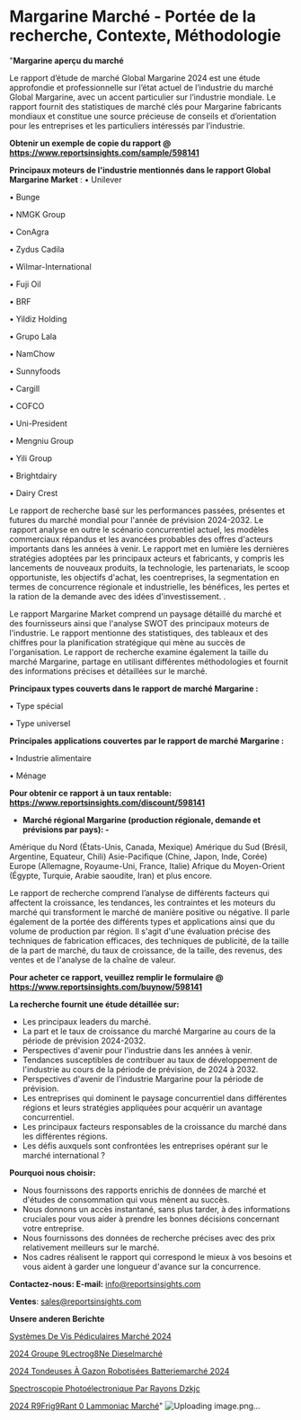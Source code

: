 # Margarine Marché - Portée de la recherche, Contexte, Méthodologie

"<strong>Margarine aperçu du marché</strong>

Le rapport d’étude de marché Global Margarine 2024 est une étude approfondie et professionnelle sur l’état actuel de l’industrie du marché Global Margarine, avec un accent particulier sur l’industrie mondiale. Le rapport fournit des statistiques de marché clés pour Margarine fabricants mondiaux et constitue une source précieuse de conseils et d’orientation pour les entreprises et les particuliers intéressés par l’industrie.

<strong>Obtenir un exemple de copie du rapport @ <a href=https://www.reportsinsights.com/sample/598141>https://www.reportsinsights.com/sample/598141</a></strong>

<strong>Principaux moteurs de l'industrie mentionnés dans le rapport Global Margarine Market</strong> :
• Unilever

• Bunge

• NMGK Group

• ConAgra

• Zydus Cadila

• Wilmar-International

• Fuji Oil

• BRF

• Yildiz Holding

• Grupo Lala

• NamChow

• Sunnyfoods

• Cargill

• COFCO

• Uni-President

• Mengniu Group

• Yili Group

• Brightdairy

• Dairy Crest

Le rapport de recherche basé sur les performances passées, présentes et futures du marché mondial pour l'année de prévision 2024-2032. Le rapport analyse en outre le scénario concurrentiel actuel, les modèles commerciaux répandus et les avancées probables des offres d'acteurs importants dans les années à venir. Le rapport met en lumière les dernières stratégies adoptées par les principaux acteurs et fabricants, y compris les lancements de nouveaux produits, la technologie, les partenariats, le scoop opportuniste, les objectifs d'achat, les coentreprises, la segmentation en termes de concurrence régionale et industrielle, les bénéfices, les pertes et la ration de la demande avec des idées d'investissement. .

Le rapport Margarine Market comprend un paysage détaillé du marché et des fournisseurs ainsi que l'analyse SWOT des principaux moteurs de l'industrie. Le rapport mentionne des statistiques, des tableaux et des chiffres pour la planification stratégique qui mène au succès de l'organisation. Le rapport de recherche examine également la taille du marché Margarine, partage en utilisant différentes méthodologies et fournit des informations précises et détaillées sur le marché.

<strong>Principaux types couverts dans le rapport de marché Margarine :</strong>

• Type spécial

• Type universel

<strong>Principales applications couvertes par le rapport de marché Margarine :</strong>

• Industrie alimentaire

• Ménage

<strong>Pour obtenir ce rapport à un taux rentable: <a href=https://www.reportsinsights.com/discount/598141>https://www.reportsinsights.com/discount/598141</a></strong>
<ul>
  <li><strong>Marché régional Margarine (production régionale, demande et prévisions par pays): -</strong></li>
</ul>
Amérique du Nord (États-Unis, Canada, Mexique)
Amérique du Sud (Brésil, Argentine, Equateur, Chili)
Asie-Pacifique (Chine, Japon, Inde, Corée)
Europe (Allemagne, Royaume-Uni, France, Italie)
Afrique du Moyen-Orient (Égypte, Turquie, Arabie saoudite, Iran) et plus encore.

Le rapport de recherche comprend l’analyse de différents facteurs qui affectent la croissance, les tendances, les contraintes et les moteurs du marché qui transforment le marché de manière positive ou négative. Il parle également de la portée des différents types et applications ainsi que du volume de production par région. Il s'agit d'une évaluation précise des techniques de fabrication efficaces, des techniques de publicité, de la taille de la part de marché, du taux de croissance, de la taille, des revenus, des ventes et de l'analyse de la chaîne de valeur.

<strong>Pour acheter ce rapport, veuillez remplir le formulaire @   <a href=https://www.reportsinsights.com/buynow/598141>https://www.reportsinsights.com/buynow/598141</a></strong>

<strong>La recherche fournit une étude détaillée sur:</strong>
<ul>
  <li>Les principaux leaders du marché.</li>
  <li>La part et le taux de croissance du marché Margarine au cours de la période de prévision 2024-2032.</li>
  <li>Perspectives d'avenir pour l'industrie dans les années à venir.</li>
  <li>Tendances susceptibles de contribuer au taux de développement de l'industrie au cours de la période de prévision, de 2024 à 2032.</li>
  <li>Perspectives d'avenir de l'industrie Margarine pour la période de prévision.</li>
  <li>Les entreprises qui dominent le paysage concurrentiel dans différentes régions et leurs stratégies appliquées pour acquérir un avantage concurrentiel.</li>
  <li>Les principaux facteurs responsables de la croissance du marché dans les différentes régions.</li>
  <li>Les défis auxquels sont confrontées les entreprises opérant sur le marché international ?</li>
</ul>
<strong>Pourquoi nous choisir:</strong>
<ul>
  <li>Nous fournissons des rapports enrichis de données de marché et d'études de consommation qui vous mènent au succès.</li>
  <li>Nous donnons un accès instantané, sans plus tarder, à des informations cruciales pour vous aider à prendre les bonnes décisions concernant votre entreprise.</li>
  <li>Nous fournissons des données de recherche précises avec des prix relativement meilleurs sur le marché.</li>
  <li>Nos cadres réalisent le rapport qui correspond le mieux à vos besoins et vous aident à garder une longueur d'avance sur la concurrence.</li>
</ul>
<strong>Contactez-nous:
</strong><strong>E-mail:</strong> <a href=mailto:info@reportsinsights.com>info@reportsinsights.com</a>

<strong>Ventes</strong>: <a href=mailto:sales@reportsinsights.com>sales@reportsinsights.com</a>

<strong>Unsere anderen Berichte</strong>

<a href=https://www.linkedin.com/pulse/systèmes-de-vis-pédiculaires-marché-acteurs-b4amc/>Systèmes De Vis Pédiculaires Marché 2024</a>

<a href=https://www.linkedin.com/pulse/2024-groupe-%C3%A9lectrog%C3%A8ne-dieselmarch%C3%A9-domaines-df9lc/>2024 Groupe 9Lectrog8Ne Dieselmarché</a>

<a href=https://www.linkedin.com/pulse/2024-tondeuses-à-gazon-robotisées-batteriemarché-jwrxc/>2024 Tondeuses À Gazon Robotisées Batteriemarché 2024</a>

<a href=https://www.linkedin.com/pulse/spectroscopie-photoélectronique-par-rayons-dzkjc/>Spectroscopie Photoélectronique Par Rayons Dzkjc</a>

<a href=https://www.linkedin.com/pulse/2024-r%C3%A9frig%C3%A9rant-%C3%A0-lammoniac-march%C3%A9-informations-fry9c/>2024 R9Frig9Rant 0 Lammoniac Marché</a>"
![Uploading image.png…]()
